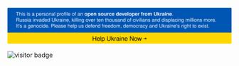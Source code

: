 [![SWUbanner](https://raw.githubusercontent.com/vshymanskyy/StandWithUkraine/main/banner-personal-page.svg)](https://vshymanskyy.github.io/StandWithUkraine)

![visitor badge](https://visitor-badge.lithub.cc/badge?page_id=ZuBB.visitor-badge)
